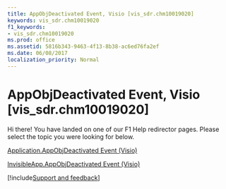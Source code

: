 ```yaml
---
title: AppObjDeactivated Event, Visio [vis_sdr.chm10019020]
keywords: vis_sdr.chm10019020
f1_keywords:
- vis_sdr.chm10019020
ms.prod: office
ms.assetid: 5816b343-9463-4f13-8b38-ac6ed76fa2ef
ms.date: 06/08/2017
localization_priority: Normal
---
```



# AppObjDeactivated Event, Visio [vis_sdr.chm10019020]

Hi there! You have landed on one of our F1 Help redirector pages. Please select the topic you were looking for below.

[Application.AppObjDeactivated Event (Visio)](https://msdn.microsoft.com/library/0a401a6e-6aee-3175-6834-55a828a9c864%28Office.15%29.aspx)

[InvisibleApp.AppObjDeactivated Event (Visio)](https://msdn.microsoft.com/library/15d2817e-2b93-cdcb-488b-acc026b4c2f5%28Office.15%29.aspx)

[!include[Support and feedback](~/includes/feedback-boilerplate.md)]